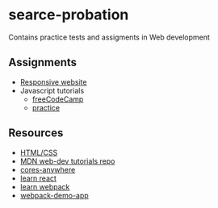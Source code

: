 # searce-probation

Contains practice tests and assigments in Web development

## Assignments

- [Responsive website](https://vivekvardhanadepu.github.io/searce-probation/)
- Javascript tutorials
  - [freeCodeCamp](https://www.freecodecamp.org/fcc13f1362b-b701-43c3-9838-4139276bba1d)
  - [practice](JS)

## Resources

- [HTML/CSS](https://developer.mozilla.org/en-US/docs/Learn/CSS)
- [MDN web-dev tutorials repo](https://github.com/mdn/learning-area)
- [cores-anywhere](https://github.com/Rob--W/cors-anywhere)
- [learn react](https://www.youtube.com/watch?v=CI2kX2EFhWc)
- [learn webpack](https://www.youtube.com/watch?v=MpGLUVbqoYQ)
- [webpack-demo-app](https://github.com/Colt/webpack-demo-app)
